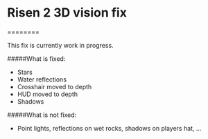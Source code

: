 # Risen 2 3D vision fix
========

This fix is currently work in progress.

#####What is fixed:
- Stars
- Water reflections
- Crosshair moved to depth
- HUD moved to depth
- Shadows

#####What is not fixed:
- Point lights, reflections on wet rocks, shadows on players hat, ...

